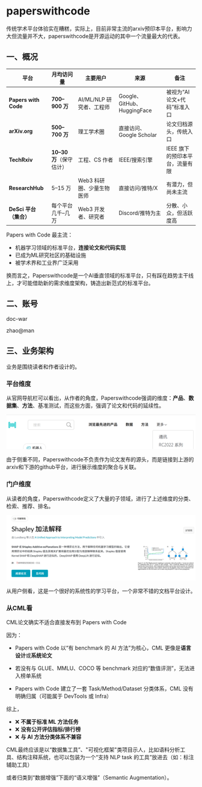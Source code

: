 # paperswithcode

传统学术平台体验实在糟糕，实际上，目前非常主流的arxiv预印本平台，影响力大但流量并不大，paperswithcode是开源运动的其中一个流量最大的代表。

## 一、概况

| 平台                   | 月均访问量               | 主要用户                  | 来源                        | 备注                            |
| ---------------------- | ------------------------ | ------------------------- | --------------------------- | ------------------------------- |
| **Papers with Code**   | **700–900 万**           | AI/ML/NLP 研究者、工程师  | Google、GitHub、HuggingFace | 被视为“AI 论文+代码”标准入口    |
| **arXiv.org**          | **500–700 万**           | 理工学术圈                | 直接访问、Google Scholar    | 论文归档源头，传统入口          |
| **TechRxiv**           | **10–30 万**（保守估计） | 工程、CS 作者             | IEEE/搜索引擎               | IEEE 旗下的预印本平台，流量有限 |
| **ResearchHub**        | 5–15 万                  | Web3 科研圈、少量生物医师 | 直接访问/推特/X             | 有潜力，但尚未主流              |
| **DeSci 平台（集合）** | 每个平台几千–几万        | Web3 开发者、研究者       | Discord/推特为主            | 分散、小众，但活跃度高          |

Papers with Code 最主流：

- 机器学习领域的标准平台，**连接论文和代码实现**
- 已成为ML研究社区的基础设施
- 被学术界和工业界广泛采用



换而言之，Paperswithcode是一个AI垂直领域的标准平台，只有踩在趋势主干线上，才可能借助新的需求维度架构，铸造出新范式的标准平台。

## 二、账号

doc-war

zhao@man

## 三、业务架构

业务是围绕读者和作者设计的。

### 平台维度

从官网导航栏可以看出，从作者的角度，Paperswithcode强调的维度：**产品**、**数据集**、**方法**、基准测试，而这些方面，强调了论文和代码的延续性。

![image-20250603214939167](./assets/image-20250603214939167.png)

由于侧重不同，Paperswithcode不负责作为论文发布的源头，而是链接到上游的arxiv和下游的github平台，进行展示维度的聚合与关联。

### 门户维度

从读者的角度，Paperswithcode定义了大量的子领域，进行了上述维度的分类、检索、推荐、排名。

![image-20250603220749178](./assets/image-20250603220749178.png)

从用户侧看，这是一个很好的系统性的学习平台，一个非常不错的文档平台设计。

### 从CML看

CML论文确实不适合直接发布到 Papers with Code

因为：

* Papers with Code 以“有 benchmark 的 AI 方法”为核心，CML 更像是**语言设计**或**系统论文**

* 若没有与 GLUE、MMLU、COCO 等 benchmark 对应的“数值评测”，无法进入榜单系统
* Papers with Code 建立了一套 Task/Method/Dataset 分类体系，CML 没有明确归属（可能属于 DevTools 或 Infra）

综上，

* ❌ **不属于标准 ML 方法任务**
* ❌ **没有公开评估指标/排行榜**
* ❌ **与 AI 方法分类体系不兼容**

CML最终应该是以“数据集工具”、"可视化框架"类项目示人，比如语料分析工具、结构注释系统，也可以包装为一个“支持 NLP task 的工具”放进去（如：标注辅助工具）

或者归类到“数据增强”下面的“语义增强”（Semantic Augmentation）。